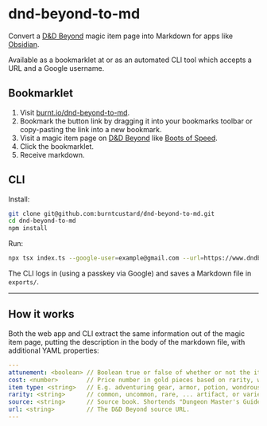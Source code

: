 # dnd-beyond-to-md

Convert a [D&D Beyond](https://www.dndbeyond.com/) magic item page into Markdown for apps like [Obsidian](https://obsidian.md/).

Available as a bookmarklet at or as an automated CLI tool which accepts a URL and a Google username.

## Bookmarklet

1. Visit [burnt.io/dnd-beyond-to-md](https://burnt.io/dnd-beyond-to-md/).
2. Bookmark the button link by dragging it into your bookmarks toolbar or copy-pasting the link into a new bookmark.
3. Visit a magic item page on [D&D Beyond](https://www.dndbeyond.com/) like [Boots of Speed](https://www.dndbeyond.com/magic-items/4589-boots-of-speed).
4. Click the bookmarklet.
5. Receive markdown.

## CLI

Install:

```bash
git clone git@github.com:burntcustard/dnd-beyond-to-md.git
cd dnd-beyond-to-md
npm install
```

Run:

```bash
npx tsx index.ts --google-user=example@gmail.com --url=https://www.dndbeyond.com/magic-items/4568-amulet-of-health
```

The CLI logs in (using a passkey via Google) and saves a Markdown file in `exports/`.

---

## How it works

Both the web app and CLI extract the same information out of the magic item page, putting the description in the body of the markdown file, with additional YAML properties:

```yaml
---
attunement: <boolean> // Boolean true or false of whether or not the item requires attunement.
cost: <number>        // Price number in gold pieces based on rarity, with consumables at half cost.
item type: <string>   // E.g. adventuring gear, armor, potion, wondrous item.
rarity: <string>      // common, uncommon, rare, ... artifact, or varies.
source: <string>      // Source book. Shortends "Dungeon Master's Guide" to just "DMG".
url: <string>         // The D&D Beyond source URL.
---
```

